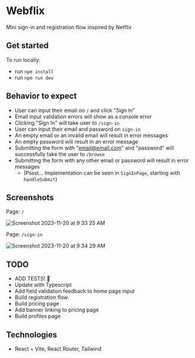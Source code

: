 # Webflix

Mini sign-in and registration flow inspired by Netflix

## Get started

To run locally:

- run `npm install`
- run `npm run dev`

## Behavior to expect

- User can input their email on `/` and click "Sign In"
- Email input validation errors will show as a console error
- Clicking "Sign In" will take user to `/sign-in`
- User can input their email and password on `sign-in`
- An empty email or an invalid email will result in error messages
- An empty password will result in an error message
- Submitting the form with "email@email.com" and "password" will successfully take the user to `/browse`
- Submitting the form with any other email or password will result in error messages
  - (Pssst... Implementation can be seen in `SignInPage`, starting with `handleSubmit`)
 
## Screenshots
Page: `/`

![Screenshot 2023-11-20 at 9 33 25 AM](https://github.com/tiffbacher/Webflix/assets/56415813/111f1dca-9452-45b6-9c52-df15ece7ad49)

Page: `/sign-in`

![Screenshot 2023-11-20 at 9 34 29 AM](https://github.com/tiffbacher/Webflix/assets/56415813/c1452a80-e556-41a9-9093-00eb83b849df)


## TODO

- ADD TESTS! 🤪
- Update with Typescript
- Add field validation feedback to home page input
- Build registration flow
- Build pricing page
- Add banner linking to pricing page
- Build profiles page

## Technologies

- React + Vite, React Router, Tailwind
